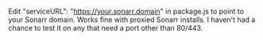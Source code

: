 Edit "serviceURL": "https://your.sonarr.domain" in package.js to point to your Sonarr domain. Works fine with proxied Sonarr installs. I haven't had a chance to test it on any that need a port other than 80/443.
